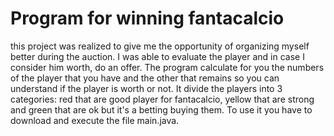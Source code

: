 # Program for winning fantacalcio

this project was realized to give me the opportunity of organizing myself better during the auction. I was able to evaluate the player and in case I consider him worth, do an offer.
The program calculate for you the numbers of the player that you have and the other that remains so you can understand if the player is worth or not.
It divide the players into 3 categories: red that are good player for fantacalcio, yellow that are strong and green that are ok but it's a betting buying them.
To use it you have to download and execute the file main.java.
